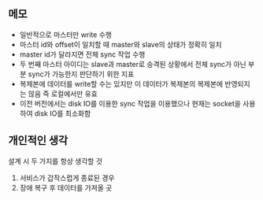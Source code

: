 ## 메모
- 일반적으로 마스터만 write 수행
- 마스터 id와 offset이 일치할 때 master와 slave의 상태가 정확히 일치
- master id가 달라지면 전체 sync 작업 수행
- 두 번째 마스터 아이디는 slave과 master로 승격된 상황에서 전체 sync가 아닌 부분 sync가 가능한지 판단하기 위한 지표
- 복제본에 데이터를 write할 수는 있지만 이 데이터가 복제본의 복제본에 반영되지는 않음 즉 로컬에서만 유효
- 이전 버전에서는 disk IO를 이용한 sync 작업을 이용했으나 현재는 socket을 사용하여 disk IO를 최소화함

## 개인적인 생각
설계 시 두 가지를 항상 생각할 것
1. 서비스가 갑작스럽게 종료된 경우
2. 장애 복구 후 데이터를 가져올 곳